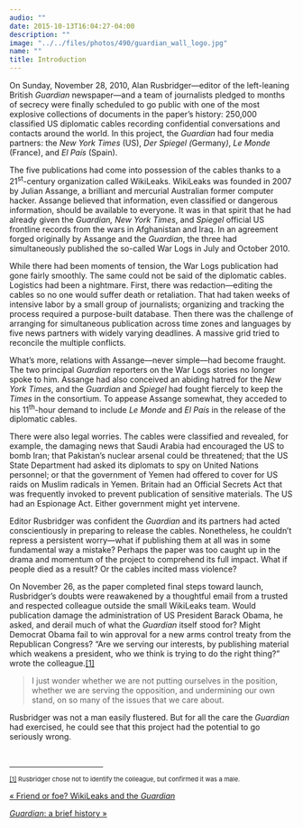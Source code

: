 ```yaml
---
audio: ""
date: 2015-10-13T16:04:27-04:00
description: ""
image: "../../files/photos/490/guardian_wall_logo.jpg"
name: ""
title: Introduction
---
```


<p>
	On Sunday, November 28, 2010, Alan Rusbridger&mdash;editor of the left-leaning British <em>Guardian</em> newspaper&mdash;and a team of journalists pledged to months of secrecy were finally scheduled to go public with one of the most explosive collections of documents in the paper&rsquo;s history: 250,000 classified US diplomatic cables recording confidential conversations and contacts around the world. In this project, the <em>Guardian</em> had four media partners: the <em>New York Times </em>(US),&nbsp;<em>Der</em> <em>Spiegel (</em>Germany<em>)</em>, <em>Le Monde </em>(France), and <em>El Pa&iacute;s </em>(Spain).</p>
<p>
	The five publications had come into possession of the cables thanks to a 21<sup>st</sup>-century organization called WikiLeaks. WikiLeaks was founded in 2007 by Julian Assange, a brilliant and mercurial Australian former computer hacker. Assange believed that information, even classified or dangerous information, should be available to everyone. It was in that spirit that he had already given the <em>Guardian, New York Times</em>, and&nbsp;<em>Spiegel</em>&nbsp;official US frontline records from the wars in Afghanistan and Iraq. In an agreement forged originally by Assange and the <em>Guardian</em>, the three had simultaneously published the so-called War Logs in July and October 2010.</p>
<p>
	While there had been moments of tension, the War Logs publication had gone fairly smoothly. The same could not be said of the diplomatic cables. Logistics had been a nightmare. First, there was redaction&mdash;editing the cables so no one would suffer death or retaliation. That had taken weeks of intensive labor by a small group of journalists; organizing and tracking the process required a purpose-built database. Then there was the challenge of arranging for simultaneous publication across time zones and languages by five news partners with widely varying deadlines. A massive grid tried to reconcile the multiple conflicts.</p>
<p>
	What&rsquo;s more, relations with Assange&mdash;never simple&mdash;had become fraught. The two principal <em>Guardian</em> reporters on the War Logs stories no longer spoke to him. Assange had also conceived an abiding hatred for the <em>New York Times</em>, and the <em>Guardian</em> and <em>Spiegel</em> had fought fiercely to keep the <em>Times</em> in the consortium. To appease Assange somewhat, they acceded to his 11<sup>th</sup>-hour demand to include <em>Le Monde</em> and <em>El Pa&iacute;s</em> in the release of the diplomatic cables.</p>
<p>
	There were also legal worries. The cables were classified and revealed, for example, the damaging news that Saudi Arabia had encouraged the US to bomb Iran; that Pakistan&rsquo;s nuclear arsenal could be threatened; that the US State Department had asked its diplomats to spy on United Nations personnel; or that the government of Yemen had offered to cover for US raids on Muslim radicals in Yemen. Britain had an Official Secrets Act that was frequently invoked to prevent publication of sensitive materials. The US had an Espionage Act. Either government might yet intervene.</p>
<p>
	Editor Rusbridger was confident the <em>Guardian</em> and its partners had acted conscientiously in preparing to release the cables. Nonetheless, he couldn&rsquo;t repress a persistent worry&mdash;what if publishing them at all was in some fundamental way a mistake? Perhaps the paper was too caught up in the drama and momentum of the project to comprehend its full impact. What if people died as a result? Or the cables incited mass violence?</p>
<p>
	On November 26, as the paper completed final steps toward launch, Rusbridger&rsquo;s doubts were reawakened by a thoughtful email from a trusted and respected colleague outside the small WikiLeaks team. Would publication damage the administration of US President Barack Obama, he asked, and derail much of what the <em>Guardian</em> itself stood for? Might Democrat Obama fail to win approval for a new arms control treaty from the Republican Congress? &ldquo;Are we serving our interests, by publishing material which weakens a president, who we think is trying to do the right thing?&rdquo; wrote the colleague.<a href="case_id_70_id_625.html#_ftn1" name="_ftnref1" title="">[1]</a></p>
<blockquote>
	<p>
		I just wonder whether we are not putting ourselves in the position, whether we are serving the opposition, and undermining our own stand, on so many of the issues that we care about.</p>
</blockquote>
<p>
	Rusbridger was not a man easily flustered. But for all the care the <em>Guardian</em> had exercised, he could see that this project had the potential to go seriously wrong.</p>
<div>
	<br clear="all" />
	<hr align="left" size="1" width="33%" />
	<div id="ftn1">
		<p>
			<span style="font-size: 11px;"><a href="case_id_70_id_625.html#_ftnref1" name="_ftn1" title="">[1]</a> Rusbridger chose not to identify the colleague, but confirmed it was a male.</span></p>
	</div>
</div>
</div>


<div class="book-navigation" style="clear:both"><div class="page-links clear-block">


<a href="case_id_70_id_624_pid_0.html" class="page-previous" title="Go to previous page">&#171;&#160;Friend or foe? WikiLeaks and the <i>Guardian</i></a>

<a href="case_id_70_id_626_pid_0.html" class="page-next" title="Go to next page"><i>Guardian</i>: a brief history&#160;&#187;</a>
